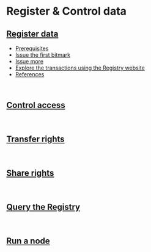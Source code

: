 # Register & Control data

## [Register data](register-data.md)

* [Prerequisites](register-data.md#prerequisites)
* [Issue the first bitmark](register-data.md#issue-the-first-bitmark)
* [Issue more](register-data.md#issue-more)
* [Explore the transactions using the Registry website](register-data.md#explore-the-transactions-using-the-Registry-website)
* [References](register-data.md#references)

<br>

## [Control access](control-access.md)

<br>

## [Transfer rights](transfer-rights.md)

<br>

## [Share rights](share-rights.md)

<br>

## [Query the Registry](query-the-registry.md)

<br>

## [Run a node](run-a-node.md)